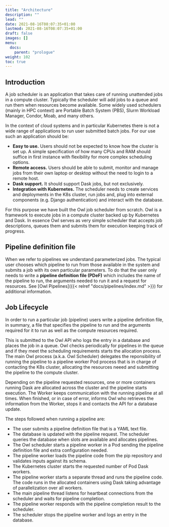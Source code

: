 ```yaml
---
title: "Architecture"
description: ""
lead: ""
date: 2021-08-16T08:07:35+01:00
lastmod: 2021-08-16T08:07:35+01:00
draft: false
images: []
menu: 
  docs:
    parent: "prologue"
weight: 102
toc: true
---
```


## Introduction

A job scheduler is an application that takes care of running unattended jobs in
a compute cluster. Typically the scheduler will add jobs to a queue and run them
when resources become available. Some widely used schedulers (mainly in HPC
context) are Portable Batch System (PBS), Slurm Workload Manager, Condor, Moab,
and many others.

In the context of cloud systems and in particular Kubernetes there is not a wide
range of applications to run user submitted batch jobs. For our use such an
application should be:

  * **Easy to use.** Users should not be expected to know how the cluster is set up. A simple specification of how many CPUs and RAM should suffice in first instance with flexibility for more complex scheduling options.
  * **Remote access.** Users should be able to submit, monitor and manage jobs from their own laptop or desktop without the need to login to a remote host.
  * **Dask support.** It should support Dask jobs, but not exclusively.
  * **Integration with Kubernetes.** The scheduler needs to create services and deployments in the K8s cluster, run jobs and, plug into external components (e.g. Django authentication) and interact with the database.

For this purpose we have built the Owl job scheduler from scratch. Owl is a
framework to execute jobs in a compute cluster backed up by Kubernetes and Dask.
In essence Owl serves as very simple scheduler that accepts job descriptions,
queues them and submits them for execution keeping track of progress.

## Pipeline definition file

When we refer to pipelines we understand parameterized jobs. The typical user chooses which pipeline to run from 
those available in the system and submits a job with its own particular parameters. To do that the user
only needs to write a **pipeline definition file (PDeF)** which includes the name of the pipeline to run,
the arguments needed to run it and a request for resources.
See [Owl Pipelines]({{< relref "docs/pipelines/index.md" >}}) for additional information.
## Job Lifecycle

In order to run a particular job (pipeline) users write a pipeline definition
file, in summary, a file that specifies the pipeline to run and the arguments required
for it to run as well as the compute resources required.

This is submitted to the Owl API who logs the entry in a
database and places the job in a queue. Owl checks periodically for pipelines in
the queue and if they meet the scheduling requirements starts the allocation
process. The main Owl process (a.k.a. Owl Scheduler) delegates the reponsibility
of running the pipeline to a pipeline worker Pod process that is in charge of
contacting the K8s cluster, allocating the resources neeed and submitting the
pipeline to the compute cluster.

Depending on the pipeline requested resources, one or more containers running
Dask are allocated across the cluster and the pipeline starts execution. The
Worker keeps communication with the running pipeline at all times. When
finished, or in case of error, informs Owl who retrieves the information from
the Worker, stops it and contacts the API for a database update.

The steps followed when running a pipeline are:

  * The user submits a pipeline definition file that is a YAML text file.
  * The database is updated with the pipeline request. The scheduler queries the database when slots are available and allocates pipelines.
  * The Owl scheduler starts a pipeline worker in a Pod sending the pipeline definition file and extra configuration needed.
  * The pipeline worker loads the pipeline code from the pip repository and validates inputs against its schema.
  * The Kubernetes cluster starts the requested number of Pod Dask workers.
  * The pipeline worker starts a separate thread and runs the pipeline code. The code runs in the allocated containers using Dask taking advantage of parallelization over all workers.
  * The main pipeline thread listens for heartbeat connections from the scheduler and waits for pipeline completion.
  * The pipeline worker responds with the pipeline completion result to the scheduler.
  * The scheduler stops the pipeline worker and logs an entry in the database.

